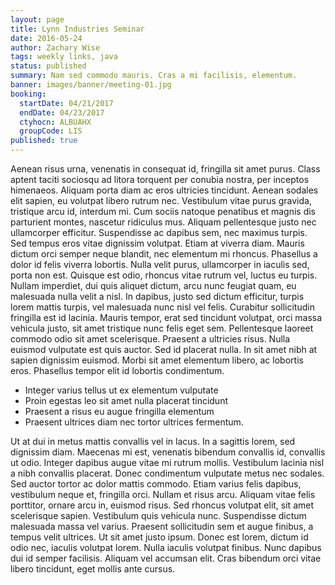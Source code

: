 ```yaml
---
layout: page
title: Lynn Industries Seminar
date: 2016-05-24
author: Zachary Wise
tags: weekly links, java
status: published
summary: Nam sed commodo mauris. Cras a mi facilisis, elementum.
banner: images/banner/meeting-01.jpg
booking:
  startDate: 04/21/2017
  endDate: 04/23/2017
  ctyhocn: ALBUAHX
  groupCode: LIS
published: true
---
```

Aenean risus urna, venenatis in consequat id, fringilla sit amet purus. Class aptent taciti sociosqu ad litora torquent per conubia nostra, per inceptos himenaeos. Aliquam porta diam ac eros ultricies tincidunt. Aenean sodales elit sapien, eu volutpat libero rutrum nec. Vestibulum vitae purus gravida, tristique arcu id, interdum mi. Cum sociis natoque penatibus et magnis dis parturient montes, nascetur ridiculus mus. Aliquam pellentesque justo nec ullamcorper efficitur. Suspendisse ac dapibus sem, nec maximus turpis. Sed tempus eros vitae dignissim volutpat. Etiam at viverra diam. Mauris dictum orci semper neque blandit, nec elementum mi rhoncus. Phasellus a dolor id felis viverra lobortis. Nulla velit purus, ullamcorper in iaculis sed, porta non est. Quisque est odio, rhoncus vitae rutrum vel, luctus eu turpis.
Nullam imperdiet, dui quis aliquet dictum, arcu nunc feugiat quam, eu malesuada nulla velit a nisl. In dapibus, justo sed dictum efficitur, turpis lorem mattis turpis, vel malesuada nunc nisl vel felis. Curabitur sollicitudin fringilla est id lacinia. Mauris tempor, erat sed tincidunt volutpat, orci massa vehicula justo, sit amet tristique nunc felis eget sem. Pellentesque laoreet commodo odio sit amet scelerisque. Praesent a ultricies risus. Nulla euismod vulputate est quis auctor. Sed id placerat nulla. In sit amet nibh at sapien dignissim euismod. Morbi sit amet elementum libero, ac lobortis eros. Phasellus tempor elit id lobortis condimentum.

* Integer varius tellus ut ex elementum vulputate
* Proin egestas leo sit amet nulla placerat tincidunt
* Praesent a risus eu augue fringilla elementum
* Praesent ultrices diam nec tortor ultrices fermentum.

Ut at dui in metus mattis convallis vel in lacus. In a sagittis lorem, sed dignissim diam. Maecenas mi est, venenatis bibendum convallis id, convallis ut odio. Integer dapibus augue vitae mi rutrum mollis. Vestibulum lacinia nisl a nibh convallis placerat. Donec condimentum vulputate metus nec sodales. Sed auctor tortor ac dolor mattis commodo. Etiam varius felis dapibus, vestibulum neque et, fringilla orci. Nullam et risus arcu. Aliquam vitae felis porttitor, ornare arcu in, euismod risus.
Sed rhoncus volutpat elit, sit amet scelerisque sapien. Vestibulum quis vehicula nunc. Suspendisse dictum malesuada massa vel varius. Praesent sollicitudin sem et augue finibus, a tempus velit ultrices. Ut sit amet justo ipsum. Donec est lorem, dictum id odio nec, iaculis volutpat lorem. Nulla iaculis volutpat finibus. Nunc dapibus dui id semper facilisis. Aliquam vel accumsan elit. Cras bibendum orci vitae libero tincidunt, eget mollis ante cursus.
